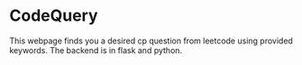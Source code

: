 # CodeQuery
This webpage finds you a desired cp question from leetcode using provided keywords. The backend is in flask and python. 
